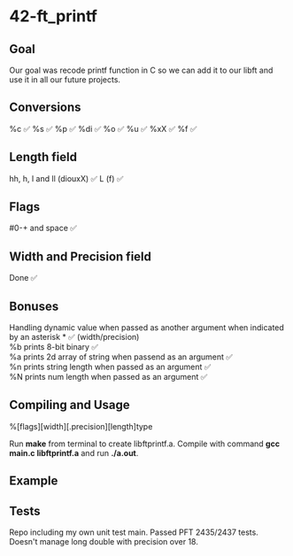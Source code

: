 # 42-ft_printf

## Goal

Our goal was recode printf function in C so we can add it to our libft and use it in all our future projects.

## Conversions 

%c  ✅
%s  ✅
%p  ✅
%di ✅
%o  ✅
%u  ✅
%xX ✅
%f  ✅

## Length field

hh, h, l and ll (diouxX) ✅
L (f) ✅

## Flags

#0-+ and space ✅

## Width and Precision field

Done ✅

## Bonuses

Handling dynamic value when passed as another argument when indicated by an asterisk * ✅ (width/precision)  
%b prints 8-bit binary ✅  
%a prints 2d array of string when passend as an argument ✅  
%n prints string length when passed as an argument ✅  
%N prints num length when passed as an argument ✅  


## Compiling and Usage

%[flags][width][.precision][length]type

Run **make** from terminal to create libftprintf.a. Compile with command **gcc main.c libftprintf.a** and run **./a.out**.
## Example

## Tests

Repo including my own unit test main.
Passed PFT 2435/2437 tests.
Doesn't manage long double with precision over 18.
